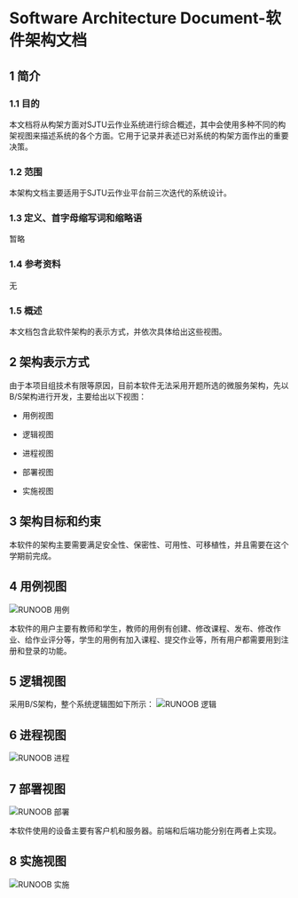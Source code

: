 # Software Architecture Document-软件架构文档

## 1 简介

### 1.1 目的

  本文档将从构架方面对SJTU云作业系统进行综合概述，其中会使用多种不同的构架视图来描述系统的各个方面。它用于记录并表述已对系统的构架方面作出的重要决策。

### 1.2 范围

  本架构文档主要适用于SJTU云作业平台前三次迭代的系统设计。

### 1.3 定义、首字母缩写词和缩略语

  暂略

### 1.4 参考资料

  无

### 1.5 概述

  本文档包含此软件架构的表示方式，并依次具体给出这些视图。

## 2 架构表示方式

  由于本项目组技术有限等原因，目前本软件无法采用开题所选的微服务架构，先以B/S架构进行开发，主要给出以下视图：

  * 用例视图

  * 逻辑视图

  * 进程视图

  * 部署视图

  * 实施视图

## 3 架构目标和约束

  本软件的架构主要需要满足安全性、保密性、可用性、可移植性，并且需要在这个学期前完成。

## 4 用例视图

  ![RUNOOB 用例](https://github.com/samchen45/Software-Engineering-Project/blob/sprint1/Document/pic/%E7%94%A8%E4%BE%8B%E8%A7%86%E5%9B%BE.png)

  本软件的用户主要有教师和学生，教师的用例有创建、修改课程、发布、修改作业、给作业评分等，学生的用例有加入课程、提交作业等，所有用户都需要用到注册和登录的功能。

## 5 逻辑视图

  采用B/S架构，整个系统逻辑图如下所示：
  ![RUNOOB 逻辑](https://github.com/samchen45/Software-Engineering-Project/blob/sprint1/Document/pic/%E9%80%BB%E8%BE%91%E8%A7%86%E5%9B%BE.png)

## 6 进程视图

  ![RUNOOB 进程](https://github.com/samchen45/Software-Engineering-Project/blob/sprint1/Document/pic/%E8%BF%9B%E7%A8%8B%E8%A7%86%E5%9B%BE.png)

## 7 部署视图

  ![RUNOOB 部署](https://github.com/samchen45/Software-Engineering-Project/blob/sprint1/Document/pic/%E9%83%A8%E7%BD%B2%E8%A7%86%E5%9B%BE.png)

  本软件使用的设备主要有客户机和服务器。前端和后端功能分别在两者上实现。

## 8 实施视图

  ![RUNOOB 实施](https://github.com/samchen45/Software-Engineering-Project/blob/sprint1/Document/pic/%E5%AE%9E%E6%96%BD%E8%A7%86%E5%9B%BE.png)


